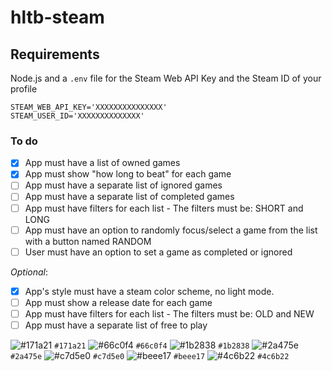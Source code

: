 # hltb-steam

## Requirements

Node.js and a `.env` file for the Steam Web API Key and the Steam ID of your profile

```env
STEAM_WEB_API_KEY='XXXXXXXXXXXXXXX'
STEAM_USER_ID='XXXXXXXXXXXXXX'
```

### To do

- [X] App must have a list of owned games
- [X] App must show "how long to beat" for each game
- [ ] App must have a separate list of ignored games
- [ ] App must have a separate list of completed games
- [ ] App must have filters for each list - The filters must be: SHORT and LONG
- [ ] App must have an option to randomly focus/select a game from the list with a button named RANDOM
- [ ] User must have an option to set a game as completed or ignored

*Optional*:

- [x] App's style must have a steam color scheme, no light mode.
- [ ] App must show a release date for each game
- [ ] App must have filters for each list - The filters must be: OLD and NEW
- [ ] App must have a separate list of free to play

![#171a21](https://via.placeholder.com/15/171a21/000000?text=+) `#171a21`
![#66c0f4](https://via.placeholder.com/15/66c0f4/000000?text=+) `#66c0f4`
![#1b2838](https://via.placeholder.com/15/1b2838/000000?text=+) `#1b2838`
![#2a475e](https://via.placeholder.com/15/2a475e/000000?text=+) `#2a475e`
![#c7d5e0](https://via.placeholder.com/15/c7d5e0/000000?text=+) `#c7d5e0`
![#beee17](https://via.placeholder.com/15/beee17/000000?text=+) `#beee17`
![#4c6b22](https://via.placeholder.com/15/4c6b22/000000?text=+) `#4c6b22`
